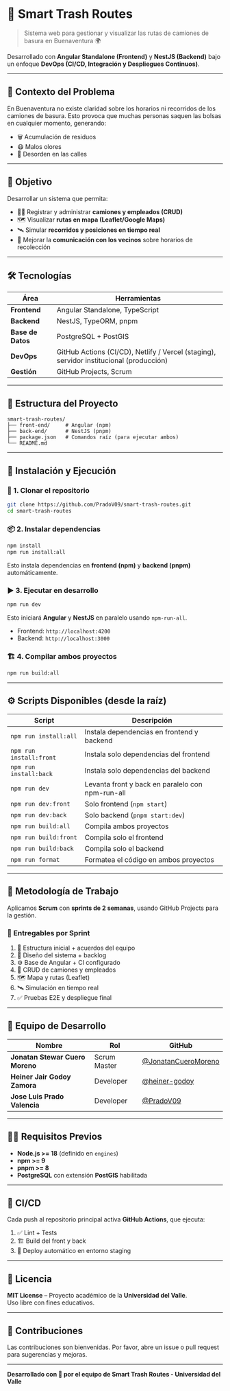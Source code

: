 # 🚛 Smart Trash Routes

> Sistema web para gestionar y visualizar las rutas de camiones de basura en Buenaventura 🌍

Desarrollado con **Angular Standalone (Frontend)** y **NestJS (Backend)** bajo un enfoque **DevOps (CI/CD, Integración y Despliegues Continuos)**.

---

## 🧠 Contexto del Problema

En Buenaventura no existe claridad sobre los horarios ni recorridos de los camiones de basura. Esto provoca que muchas personas saquen las bolsas en cualquier momento, generando:

- 🗑️ Acumulación de residuos
- 😷 Malos olores
- 🚯 Desorden en las calles

---

## 🎯 Objetivo

Desarrollar un sistema que permita:

- 🧍‍♂️ Registrar y administrar **camiones y empleados (CRUD)**
- 🗺️ Visualizar **rutas en mapa (Leaflet/Google Maps)**
- 🛰️ Simular **recorridos y posiciones en tiempo real**
- 📢 Mejorar la **comunicación con los vecinos** sobre horarios de recolección

---

## 🛠️ Tecnologías

| Área              | Herramientas                                                                            |
| ----------------- | --------------------------------------------------------------------------------------- |
| **Frontend**      | Angular Standalone, TypeScript                                                          |
| **Backend**       | NestJS, TypeORM, pnpm                                                                   |
| **Base de Datos** | PostgreSQL + PostGIS                                                                    |
| **DevOps**        | GitHub Actions (CI/CD), Netlify / Vercel (staging), servidor institucional (producción) |
| **Gestión**       | GitHub Projects, Scrum                                                                  |

---

## 🧱 Estructura del Proyecto

```
smart-trash-routes/
├── front-end/     # Angular (npm)
├── back-end/      # NestJS (pnpm)
├── package.json   # Comandos raíz (para ejecutar ambos)
└── README.md
```

---

## 🚀 Instalación y Ejecución

### 🔧 1. Clonar el repositorio

```bash
git clone https://github.com/PradoV09/smart-trash-routes.git
cd smart-trash-routes
```

### 📦 2. Instalar dependencias

```bash
npm install
npm run install:all
```

Esto instala dependencias en **frontend (npm)** y **backend (pnpm)** automáticamente.

### ▶️ 3. Ejecutar en desarrollo

```bash
npm run dev
```

Esto iniciará **Angular** y **NestJS** en paralelo usando `npm-run-all`.

- Frontend: `http://localhost:4200`
- Backend: `http://localhost:3000`

### 🏗️ 4. Compilar ambos proyectos

```bash
npm run build:all
```

---

## ⚙️ Scripts Disponibles (desde la raíz)

| Script                | Descripción                                           |
| --------------------- | ----------------------------------------------------- |
| `npm run install:all` | Instala dependencias en frontend y backend            |
| `npm run install:front` | Instala solo dependencias del frontend              |
| `npm run install:back` | Instala solo dependencias del backend                |
| `npm run dev`         | Levanta front y back en paralelo con npm-run-all     |
| `npm run dev:front`   | Solo frontend (`npm start`)                          |
| `npm run dev:back`    | Solo backend (`pnpm start:dev`)                      |
| `npm run build:all`   | Compila ambos proyectos                              |
| `npm run build:front` | Compila solo el frontend                             |
| `npm run build:back`  | Compila solo el backend                              |
| `npm run format`      | Formatea el código en ambos proyectos                |

---

## 📅 Metodología de Trabajo

Aplicamos **Scrum** con **sprints de 2 semanas**, usando GitHub Projects para la gestión.

### 🧩 Entregables por Sprint

1. 🧱 Estructura inicial + acuerdos del equipo
2. 🧠 Diseño del sistema + backlog
3. ⚙️ Base de Angular + CI configurado
4. 🚚 CRUD de camiones y empleados
5. 🗺️ Mapa y rutas (Leaflet)
6. 🛰️ Simulación en tiempo real
7. ✅ Pruebas E2E y despliegue final

---

## 👥 Equipo de Desarrollo

| Nombre                          | Rol          | GitHub                                                       |
| ------------------------------- | ------------ | -----------------------------------------------------------  |
| **Jonatan Stewar Cuero Moreno** | Scrum Master | [@JonatanCueroMoreno](https://github.com/JonatanCueroMoreno) |
| **Heiner Jair Godoy Zamora**    | Developer    | [@heiner-godoy](https://github.com/heiner-godoy)             |
| **Jose Luis Prado Valencia**    | Developer    | [@PradoV09](https://github.com/PradoV09)                     |

---

## 🧑‍💻 Requisitos Previos

- **Node.js >= 18** (definido en `engines`)
- **npm >= 9**
- **pnpm >= 8**
- **PostgreSQL** con extensión **PostGIS** habilitada

---

## 🧪 CI/CD

Cada push al repositorio principal activa **GitHub Actions**, que ejecuta:

1. ✅ Lint + Tests
2. 🏗️ Build del front y back
3. 🚀 Deploy automático en entorno staging

---

## 📄 Licencia

**MIT License** – Proyecto académico de la **Universidad del Valle**.  
Uso libre con fines educativos.

---

## 🤝 Contribuciones

Las contribuciones son bienvenidas. Por favor, abre un issue o pull request para sugerencias y mejoras.

---

**Desarrollado con 💚 por el equipo de Smart Trash Routes - Universidad del Valle**